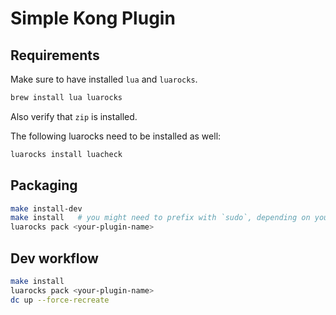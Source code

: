 # Simple Kong Plugin 

## Requirements
Make sure to have installed `lua` and `luarocks`.
```bash
brew install lua luarocks
```
Also verify that `zip` is installed.


The following luarocks need to be installed as well:
```bash
luarocks install luacheck
```

## Packaging
```bash
make install-dev
make install   # you might need to prefix with `sudo`, depending on your OS
luarocks pack <your-plugin-name>
```

## Dev workflow

```bash
make install
luarocks pack <your-plugin-name>
dc up --force-recreate
```
